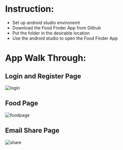 # Instruction:
- Set up android studio environemt
- Download the Food Finder App from Github
- Put the folder in the desirable location
- Use the android studio to open the Food Finder App
# App Walk Through: 
## Login and Register Page
![login](https://github.com/user-attachments/assets/c0e0fd36-ec3b-4e8a-bd02-8b2567dadf41)
## Food Page
![foodpage](https://github.com/user-attachments/assets/5c60cbdb-62e5-4427-b92d-2e0877186e8d)
## Email Share Page
![share](https://github.com/user-attachments/assets/47d52c00-7442-409c-978d-cf882418c9a6)

